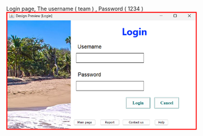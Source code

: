 Login page, The username ( team ) , Password ( 1234 )
![image alt](https://github.com/YaminBadawi/Hotel-Booking-System/blob/e3221dac388daa507efc5fb56304ce026e9b42a1/Login-page.png)
